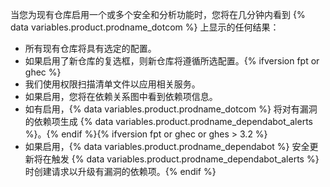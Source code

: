 当您为现有仓库启用一个或多个安全和分析功能时，您将在几分钟内看到 {% data variables.product.prodname_dotcom %} 上显示的任何结果：

- 所有现有仓库将具有选定的配置。
- 如果启用了新仓库的复选框，则新仓库将遵循所选配置。{% ifversion fpt or ghec %}
- 我们使用权限扫描清单文件以应用相关服务。
- 如果启用，您将在依赖关系图中看到依赖项信息。
- 如有启用，{% data variables.product.prodname_dotcom %} 将对有漏洞的依赖项生成 {% data variables.product.prodname_dependabot_alerts %}。{% endif %}{% ifversion fpt or ghec or ghes > 3.2 %}
- 如果启用，{% data variables.product.prodname_dependabot %} 安全更新将在触发 {% data variables.product.prodname_dependabot_alerts %} 时创建请求以升级有漏洞的依赖项。{% endif %}
